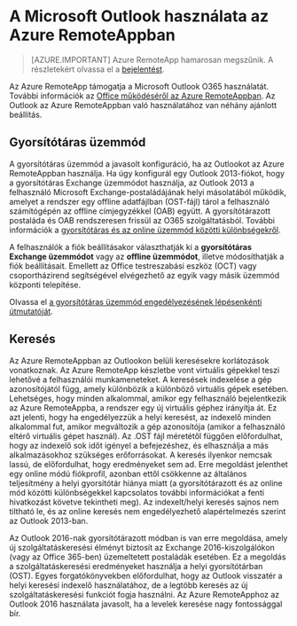<properties
    pageTitle="Az Outlook használata az Azure RemoteAppban | Microsoft Azure" 
    description="Ismerje meg, hogyan konfigurálhatja és használhatja az Outlookot az Azure RemoteAppban | Microsoft Azure"
    services="remoteapp"
    documentationCenter=""
    authors="pavithir"
    manager="mbaldwin" />

<tags
    ms.service="remoteapp"
    ms.workload="compute"
    ms.tgt_pltfrm="na"
    ms.devlang="na"
    ms.topic="hero-article"
    ms.date="08/15/2016"
    ms.author="elizapo" />


# A Microsoft Outlook használata az Azure RemoteAppban

> [AZURE.IMPORTANT]
> Azure RemoteApp hamarosan megszűnik. A részletekért olvassa el a [bejelentést](https://go.microsoft.com/fwlink/?linkid=821148).

Az Azure RemoteApp támogatja a Microsoft Outlook O365 használatát. További információk az [Office működéséről az Azure RemoteAppban](remoteapp-officesubscription.md). Az Outlook az Azure RemoteAppban való használatához van néhány ajánlott beállítás.

## Gyorsítótáras üzemmód
A gyorsítótáras üzemmód a javasolt konfiguráció, ha az Outlookot az Azure RemoteAppban használja. Ha úgy konfigurál egy Outlook 2013-fiókot, hogy a gyorsítótáras Exchange üzemmódot használja, az Outlook 2013 a felhasználó Microsoft Exchange-postaládájának helyi másolatából működik, amelyet a rendszer egy offline adatfájlban (OST-fájl) tárol a felhasználó számítógépén az offline címjegyzékkel (OAB) együtt. A gyorsítótárazott postaláda és OAB rendszeresen frissül az O365 szolgáltatásból. További információk a [gyorsítótáras és az online üzemmód közötti különbségekről](https://technet.microsoft.com/library/jj683103.aspx).

A felhasználók a fiók beállításakor választhatják ki a **gyorsítótáras Exchange üzemmódot** vagy az **offline üzemmódot**, illetve módosíthatják a fiók beállításait. Emellett az Office testreszabási eszköz (OCT) vagy csoportházirend segítségével elvégezhető az egyik vagy másik üzemmód központi telepítése.  

Olvassa el [a gyorsítótáras üzemmód engedélyezésének lépésenkénti útmutatóját](https://technet.microsoft.com/library/c6f4cad9-c918-420e-bab3-8b49e1885034#proc).

## Keresés
Az Azure RemoteAppban az Outlookon belüli keresésekre korlátozások vonatkoznak. Az Azure RemoteApp készletbe vont virtuális gépekkel teszi lehetővé a felhasználói munkameneteket. A keresések indexelése a gép azonosítójától függ, amely különbözik a különböző virtuális gépek esetében. Lehetséges, hogy minden alkalommal, amikor egy felhasználó bejelentkezik az Azure RemoteAppba, a rendszer egy új virtuális géphez irányítja át. Ez azt jelenti, hogy ha engedélyezzük a helyi keresést, az indexelő minden alkalommal fut, amikor megváltozik a gép azonosítója (amikor a felhasználó eltérő virtuális gépet használ). Az .OST fájl méretétől függően előfordulhat, hogy az indexelő sok időt igényel a befejezéshez, és elhasználja a más alkalmazásokhoz szükséges erőforrásokat. A keresés ilyenkor nemcsak lassú, de előfordulhat, hogy eredményeket sem ad. Erre megoldást jelenthet egy online módú fiókprofil, azonban ettől csökkenne az általános teljesítmény a helyi gyorsítótár hiánya miatt (a gyorsítótárazott és az online mód közötti különbségekkel kapcsolatos további információkat a fenti hivatkozást követve tekintheti meg). Az indexelt/helyi keresés sajnos nem tiltható le, és az online keresés nem engedélyezhető alapértelmezés szerint az Outlook 2013-ban.

Az Outlook 2016-nak gyorsítótárazott módban is van erre megoldása, amely új szolgáltatáskeresési élményt biztosít az Exchange 2016-kiszolgálókon (vagy az Office 365-ben) üzemeltetett postaládák esetében. Ez a megoldás a szolgáltatáskeresési eredményeket használja a helyi gyorsítótárban (OST). Egyes forgatókönyvekben előfordulhat, hogy az Outlook visszatér a helyi keresési indexelő használatához, de a legtöbb keresés az új szolgáltatáskeresési funkciót fogja használni. Az Azure RemoteApphoz az Outlook 2016 használata javasolt, ha a levelek keresése nagy fontossággal bír.



<!--HONumber=Sep16_HO4-->


